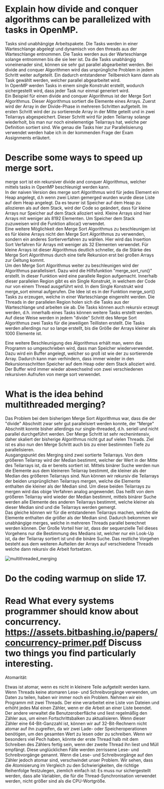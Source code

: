 # Explain how divide and conquer algorithms can be parallelized with tasks in OpenMP.

Tasks sind unabhängige Arbeitspakete. Die Tasks werden in einer Warteschlange abgelegt und dynamisch von den threads aus der Warteschlange entnommen. Die Tasks werden aus der Warteschlange solange entnommen bis die sie leer ist. Da die Tasks unabhängig voneinenader sind, können sie sehr gut parallel abgearbeitet werden.
Bei divide and conquer Algorithmen wird das ursprüngliche Problem in jedem Schritt weiter aufgeteilt. Ein dadurch entstandener Teilbereich kann dann als Task gewählt werden, welcher parallel abgearbeitet wird.   
In OpenMP werden Tasks in einem single Konstrukt erstellt, wodurch sichergestellt wird, dass jeder Task nur einmal generiert wird.    
Ein Beispiel für einen divide and conquer Algorithmus ist der Merge Sort Algorithmus. Dieser Algorithmus sortiert die Elemente eines Arrays. Zuerst wird der Array in der Divide-Phase in mehreren Schritten aufgeteilt. Im ersten Schritt wird der zu sortierende Array in der Mitte geteilt und in zwei Teilarrays abgespeichert. Dieser Schritt wird für jeden Teilarray solange wiederholt, bis man nur noch einelementige Teilarrays hat, welche per Definition sortiert sind. Wie genau die Tasks hier zur Parallelisierung verwendet werden habe ich in der kommenden Frage der Exam Assignments erläutert.



# Describe some ways to speed up merge sort.

merge sort ist ein rekursiver divide and conquer Algorithmus, welcher mittels tasks in OpenMP beschleunigt werden kann.    
In der naiven Version des merge sort Algorithmus wird für jedes Element ein Heap angelegt, d.h wenn zwei Listen gemerged wurden wurde diese Liste auf dem Heap angelegt. Da es teurer ist Speicher auf dem Heap zu allozieren als auf dem Stack, wird der Code so geändert, dass für kleine Arrays nur Speicher auf dem Stack alloziert wird. Kleine Arrays sind hier Arrays mit weniger als 8192 Elementen. Um Speicher dem Stack zuzuweisen wird die Funktion alloca() verwendet.    
Eine weitere Möglichkeit den Merge Sort Algorithmus zu beschleunigen ist es für kleine Arrays nicht den Merge Sort Algorithmus zu verwenden, sondern ein anderes Sortierverfahren zu wählen. Hier wird das Insertion Sort Verfahren für Arrays mit weniger als 32 Elementen verwendet. Für kleine Arrays ist dieser Algorithmus deutlich schneller, da die Stärke des Merge Sort Algorithmus durch eine tiefe Rekursion erst bei großen Arrays zur Geltung kommt.    
Um den Merge Sort Algorithmus weiter zu beschleunigen wird der Algorithmus parallelisiert. Dazu wird die Hilfsfunktion "merge_sort_run()" erstellt. In dieser Funktion wird eine parallele Region aufgemacht. Innerhalb dieser parallelen Region gibt es ein Single Konstrukt, in welchem der Code nur von einem Thread ausgeführt wird. In dem Single Konstrukt wird merge_sort einmal aufgerufen. Die Idee ist es in der Funktion merge_sort() Tasks zu erzeugen, welche in einer Warteschlange eingereiht werden. Die Threads in der parallelen Region holen sich die Tasks aus der Warteschlange und arbeiten sie ab. Die Tasks können auch rekursiv erzeugt werden, d.h. innerhalb eines Tasks können weitere Tasks erstellt werden.   
Auf diese Weise werden in jedem "divide" Schritt des Merge Sort Algorithmus zwei Tasks für die jeweiligen Teillisten erstellt. Die Tasks werden allerdings nur so lange erstellt, bis die Größe der Arrays kleiner als 1000 Elemente ist.

Eine weitere Beschleunigung des Algorithmus erhält man, wenn das Programm so umgeschrieben wird, dass man Speicher wiederverwendet. Dazu wird ein Buffer angelegt, welcher so groß ist wie der zu sortierende Array. Dadurch kann man verhindern, dass immer wieder in den Rekursionsschritten Speicher auf dem Heap oder dem Stack alloziert wird. Der Buffer wird immer wieder abwechselnd von zwei verschiedenen rekursiven Aufrufen von merge sort verwendet. 






# What is the idea behind multithreaded merging?

Das Problem bei dem bisherigen Merge Sort Algorithmus war, dass die der "divide" Abschnitt zwar sehr gut parallelsiert werden konnte, der "Merge" Abschnitt konnte bisher allerdings nur single-threaded, d.h. seriell und nicht parallel durchgeführt werden. Der Merge Schritt ist sehr rechenintensiv, daher skaliert der bisherige Algorithmus nicht gut auf vielen Threads. Ziel ist es also nun den Merge Schritt auch bis zu einer bestimmten Tiefe zu parallelisieren.      
Ausgangspunkt des Merging sind zwei sortierte Teilarrays. Von dem größeren Teilarray wird der Median bestimmt, welcher der Wert in der Mitte des Teilarrays ist, da er bereits sortiert ist. Mittels binärer Suche werden nun die Elemente aus dem kleineren Teilarray bestimmt, die kleiner als der Median des größeren Teilarrays sind. Nun können wir rekursiv die Teilarrays der beiden ursprünglichen Teilarrays mergen, welche die Elemente enthalten die kleiner als der Median sind. Um diese beiden Teilarrays zu mergen wird das obige Verfahren analog angewendet. Das heißt von dem größeren Teilarray wird wieder der Median bestimmt, mittels binärer Suche werden alle Elemente des anderen Teilarrays bestimmt, welche kleiner als dieser Median sind und die Teilarrays werden gemergt.     
Das gleiche können wir für die entstandenen Teilarrays machen, welche die Elemente enthalten die größer als der Median sind. Dadurch bekommen wir unabhängige merges, welche in mehreren Threads parallel berechnet werden können.
Der Große Vorteil hier ist, dass der sequenzielle Teil dieses Vorgehens nur die Bestimmung des Medians ist, welcher nur ein Look-Up ist, da der Teilarray sortiert ist und die binäre Suche. Das restliche Vorgehen besteht aus dem weiteren Aufteilen der Arrays auf verschiedene Threads welche dann rekursiv die Arbeit fortsetzen. 

![multithreaded_merging](https://user-images.githubusercontent.com/46648200/146038116-f83e921c-1c29-4a96-8e75-333e7b2199b6.png)

# Do the coding warmup on slide 17.


# Read What every systems programmer should know about concurrency. https://assets.bitbashing.io/papers/concurrency-primer.pdf Discuss two things you find particularly interesting.



Atomarität:  

Etwas ist atomar, wenn es nicht in kleinere Teile aufgeteilt werden kann. Wenn Threads keine atomaren Lese- und Schreibvorgänge verwenden, um
Daten zu teilen, haben wir immer noch ein Problem.
Nehmen wir ein Programm mit zwei Threads. Der eine verarbeitet eine Liste von Dateien und erhöht jedes Mal einen Zähler, wenn er die Arbeit an einer Liste
beendet. Der andere verwaltet die Benutzeroberfläche und liest regelmäßig den Zähler aus, um einen Fortschrittsbalken zu aktualisieren. Wenn dieser Zähler eine
64-Bit-Ganzzahl ist, können wir auf 32-Bit-Rechnern nicht atomar auf ihn zugreifen, da wir zwei Lade- oder Speicheroperationen benötigen, um den gesamten Wert zu lesen oder zu schreiben. Wenn wir besonders viel Pech haben, könnte der erste Thread halb mit dem Schreiben des Zählers fertig sein, wenn der zweite Thread ihn liest und Müll empfängt. Diese unglücklichen Fälle werden zerrissene Lese- und Schreibvorgänge genannt. Wenn die Lese- und Schreibvorgänge auf den Zähler jedoch atomar sind,
verschwindet unser Problem. Wir sehen, dass die Atomisierung im Vergleich zu den Schwierigkeiten, die richtige Reihenfolge festzulegen, ziemlich
einfach ist: Es muss nur sichergestellt werden, dass alle Variablen, die für die Thread-Synchronisation verwendet werden, nicht größer sind als die CPU-Wortgröße.







